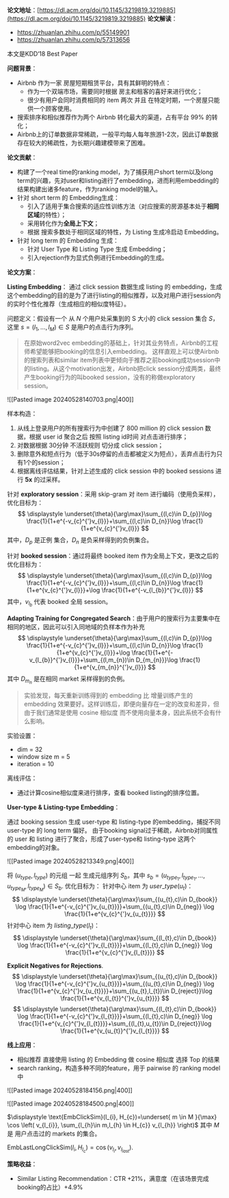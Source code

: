 **论文地址**：[https://dl.acm.org/doi/10.1145/3219819.3219885](https://dl.acm.org/doi/10.1145/3219819.3219885)
**论文解读**：
- https://zhuanlan.zhihu.com/p/55149901
- https://zhuanlan.zhihu.com/p/57313656

本文是KDD‘18 Best Paper

**问题背景**：
- Airbnb 作为一家 房屋短期租赁平台，具有其鲜明的特点：
	- 作为一个双端市场，需要同时根据 房主和租客的喜好来进行优化；
	- 很少有用户会同时消费相同的 item 两次 并且 在特定时期，一个房屋只能供一个顾客使用。
- 搜索排序和相似推荐作为两个 Airbnb 转化最大的渠道，占有平台 99% 的转化；
- Airbnb上的订单数据非常稀疏，一般平均每人每年旅游1-2次，因此订单数据存在较大的稀疏性，为长期兴趣建模带来了困难。

**论文贡献**：
- 构建了一个real time的ranking model，为了捕获用户short term以及long term的兴趣，先对user和listing进行了embedding，进而利用embedding的结果构建出诸多feature，作为ranking model的输入。
- 针对 short term 的 Embedding生成：
	- 引入了适用于集合搜索的适应性训练方法（对应搜索的房源基本处于**相同区域**的特性）；
	- 采用转化作为**全局上下文**；
	- 根据 搜索多数处于相同区域的特性，为 Listing 生成冷启动 Embedding。
- 针对 long term 的 Embedding 生成：
	- 针对 User Type 和 Listing Type 生成 Embedding；
	- 引入rejection作为显式负例进行Embedding的生成。

**论文方案**：

**Listing Embedding**：
通过 click session 数据生成 listing 的 embedding，生成这个embedding的目的是为了进行listing的相似推荐，以及对用户进行session内的实时个性化推荐（生成相应的相似度特征）。

问题定义：假设有一个 从 $N$ 个用户处采集到的 $\text{S}$ 大小的 click session 集合 $S$，这里 $s=(l_{1},\dots,l_{M})\in S$ 是用户的点击行为序列。

>在原始word2vec embedding的基础上，针对其业务特点，Airbnb的工程师希望能够把booking的信息引入embedding。
>这样直观上可以使Airbnb的搜索列表和similar item列表中更倾向于推荐之前booking成功session中的listing。从这个motivation出发，Airbnb把click session分成两类，最终产生booking行为的叫booked session，没有的称做exploratory session。

![[Pasted image 20240528140703.png|400]]

样本构造：
1. 从线上登录用户的所有搜索行为中创建了 800 million 的 click session 数据，根据 user id 聚合之后 按照 listing id时间 对点击进行排序；
2. 对数据根据 30分钟 不活跃规则 切分成 click session；
3. 删除意外和短点行为（低于30s停留的点击都被定义为短点），丢弃点击行为只有1个的session；
4. 根据离线评估结果，针对上述生成的 click session 中的  booked sessions 进行 **5x** 的过采样。

针对 **exploratory session**：采用 skip-gram 对 item 进行编码（使用负采样），优化目标为：
$$
\displaystyle \underset{\theta}{\arg\max}\sum_{(l,c)\in D_{p}}\log \frac{1}{1+e^{-v_{c}^{'}v_{l}}}+\sum_{(l,c)\in D_{n}}\log \frac{1}{1+e^{v_{c}^{'}v_{l}}}
$$
其中，$D_{p}$ 是正例 集合，$D_{n}$ 是负采样得到的负例集合。

针对 **booked session**：通过将最终 booked item 作为全局上下文，更改之后的优化目标为：
$$
\displaystyle \underset{\theta}{\arg\max}\sum_{(l,c)\in D_{p}}\log \frac{1}{1+e^{-v_{c}^{'}v_{l}}}+\sum_{(l,c)\in D_{n}}\log \frac{1}{1+e^{v_{c}^{'}v_{l}}}+\log \frac{1}{1+e^{-v_{l_{b}}^{'}v_{l}}}
$$
其中，$v_{l_{b}}$ 代表 booked 全局 session。

**Adapting Training for Congregated Search**：由于用户的搜索行为主要集中在相同的地区，因此可以引入同地域的负样本作为补充
$$
\displaystyle \underset{\theta}{\arg\max}\sum_{(l,c)\in D_{p}}\log \frac{1}{1+e^{-v_{c}^{'}v_{l}}}+\sum_{(l,c)\in D_{n}}\log \frac{1}{1+e^{v_{c}^{'}v_{l}}}+\log \frac{1}{1+e^{-v_{l_{b}}^{'}v_{l}}}+\sum_{(l,m_{n})\in D_{m_{n}}}\log \frac{1}{1+e^{v_{m_{n}}^{'}v_{l}}}
$$
其中 $D_{m_{n}}$ 是在相同 market 采样得到的负例。

>实验发现，每天重新训练得到的 embedding 比 增量训练产生的 embedding 效果要好。这样训练后，即便向量存在一定的改变和差异，但由于我们通常是使用 cosine 相似度 而不使用向量本身，因此系统不会有什么影响。

实验设置：
- dim = 32
- window size m = 5
- iteration = 10

离线评估：
- 通过计算cosine相似度来进行排序，查看 booked listing的排序位置。

**User-type & Listing-type Embedding**：

通过 booking session 生成 user-type 和 listing-type 的embedding，捕捉不同 user-type 的 long term 偏好。
由于booking signal过于稀疏，Airbnb对同属性的 user 和 listing 进行了聚合，形成了user-type和 listing-type 这两个embedding的对象。

![[Pasted image 20240528213349.png|400]]

将 $(u_{type},l_{type})$ 的元组 一起 生成元组序列 $S_{b}$，其中 $s_{b}=(u_{type_{1}},l_{type_{1}},\dots,u_{type_{M}},l_{type_{M}})\in S_{b}$. 优化目标为：
针对中心 item 为 $user\_{}type(u_t)$：
$$
\displaystyle \underset{\theta}{\arg\max}\sum_{(u_{t},c)\in D_{book}} \log \frac{1}{1+e^{-v_{c}^{'}v_{u_{t}}}}+\sum_{(u_{t},c)\in D_{neg}} \log \frac{1}{1+e^{v_{c}^{'}v_{u_{t}}}}
$$
针对中心 item 为 $listing\_type(l_{t})$：
$$
\displaystyle \underset{\theta}{\arg\max}\sum_{(l_{t},c)\in D_{book}} \log \frac{1}{1+e^{-v_{c}^{'}v_{l_{t}}}}+\sum_{(l_{t},c)\in D_{neg}} \log \frac{1}{1+e^{v_{c}^{'}v_{l_{t}}}}
$$

**Explicit Negatives for Rejections**.
$$
\displaystyle \underset{\theta}{\arg\max}\sum_{(u_{t},c)\in D_{book}} \log \frac{1}{1+e^{-v_{c}^{'}v_{u_{t}}}}+\sum_{(u_{t},c)\in D_{neg}} \log \frac{1}{1+e^{v_{c}^{'}v_{u_{t}}}}+\sum_{(u_{t},l_{t})\in D_{reject}}\log \frac{1}{1+e^{v_{l_{t}}^{'}v_{u_{t}}}}
$$
$$
\displaystyle \underset{\theta}{\arg\max}\sum_{(l_{t},c)\in D_{book}} \log \frac{1}{1+e^{-v_{c}^{'}v_{l_{t}}}}+\sum_{(l_{t},c)\in D_{neg}} \log \frac{1}{1+e^{v_{c}^{'}v_{l_{t}}}}+\sum_{(l_{t},u_{t})\in D_{reject}}\log \frac{1}{1+e^{v_{u_{t}}^{'}v_{l_{t}}}}
$$

**线上应用**：
- 相似推荐 直接使用 listing 的 Embedding 做 cosine 相似度  选择 Top 的结果
- search ranking，构造多种不同的feature，用于 pairwise 的 ranking model 中

![[Pasted image 20240528184156.png|400]]

![[Pasted image 20240528184500.png|400]]

$\displaystyle \text{EmbClickSim}(l_{i}, H_{c})=\underset{ m \in M }{\max} \cos \left( v_{l_{i}}, \sum_{l_{h}\in m,l_{h} \in H_{c}} v_{l_{h}} \right)$ 其中 $M$ 是 用户点击过的 markets 的集合。

$\text{EmbLastLongClickSim}(l_{i}, H_{l_{c}})=\cos (v_{l_{i}},v_{l_{last}})$.

**策略收益**：
- Similar Listing Recommendation：CTR +21%，满意度（在该场景完成booking的占比）+4.9%

